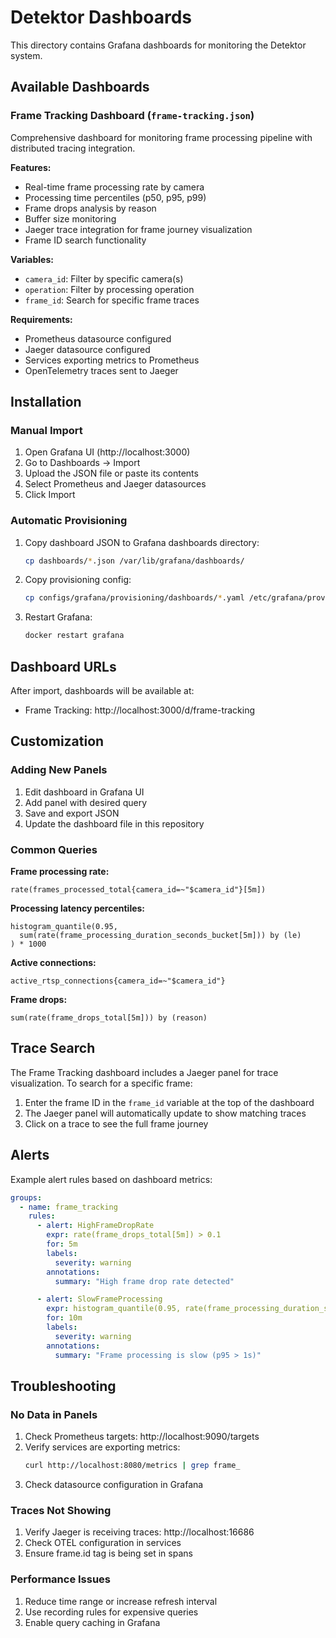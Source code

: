 # Detektor Dashboards

This directory contains Grafana dashboards for monitoring the Detektor system.

## Available Dashboards

### Frame Tracking Dashboard (`frame-tracking.json`)

Comprehensive dashboard for monitoring frame processing pipeline with distributed tracing integration.

**Features:**
- Real-time frame processing rate by camera
- Processing time percentiles (p50, p95, p99)
- Frame drops analysis by reason
- Buffer size monitoring
- Jaeger trace integration for frame journey visualization
- Frame ID search functionality

**Variables:**
- `camera_id`: Filter by specific camera(s)
- `operation`: Filter by processing operation
- `frame_id`: Search for specific frame traces

**Requirements:**
- Prometheus datasource configured
- Jaeger datasource configured
- Services exporting metrics to Prometheus
- OpenTelemetry traces sent to Jaeger

## Installation

### Manual Import

1. Open Grafana UI (http://localhost:3000)
2. Go to Dashboards → Import
3. Upload the JSON file or paste its contents
4. Select Prometheus and Jaeger datasources
5. Click Import

### Automatic Provisioning

1. Copy dashboard JSON to Grafana dashboards directory:
   ```bash
   cp dashboards/*.json /var/lib/grafana/dashboards/
   ```

2. Copy provisioning config:
   ```bash
   cp configs/grafana/provisioning/dashboards/*.yaml /etc/grafana/provisioning/dashboards/
   ```

3. Restart Grafana:
   ```bash
   docker restart grafana
   ```

## Dashboard URLs

After import, dashboards will be available at:
- Frame Tracking: http://localhost:3000/d/frame-tracking

## Customization

### Adding New Panels

1. Edit dashboard in Grafana UI
2. Add panel with desired query
3. Save and export JSON
4. Update the dashboard file in this repository

### Common Queries

**Frame processing rate:**
```promql
rate(frames_processed_total{camera_id=~"$camera_id"}[5m])
```

**Processing latency percentiles:**
```promql
histogram_quantile(0.95,
  sum(rate(frame_processing_duration_seconds_bucket[5m])) by (le)
) * 1000
```

**Active connections:**
```promql
active_rtsp_connections{camera_id=~"$camera_id"}
```

**Frame drops:**
```promql
sum(rate(frame_drops_total[5m])) by (reason)
```

## Trace Search

The Frame Tracking dashboard includes a Jaeger panel for trace visualization. To search for a specific frame:

1. Enter the frame ID in the `frame_id` variable at the top of the dashboard
2. The Jaeger panel will automatically update to show matching traces
3. Click on a trace to see the full frame journey

## Alerts

Example alert rules based on dashboard metrics:

```yaml
groups:
  - name: frame_tracking
    rules:
      - alert: HighFrameDropRate
        expr: rate(frame_drops_total[5m]) > 0.1
        for: 5m
        labels:
          severity: warning
        annotations:
          summary: "High frame drop rate detected"

      - alert: SlowFrameProcessing
        expr: histogram_quantile(0.95, rate(frame_processing_duration_seconds_bucket[5m])) > 1
        for: 10m
        labels:
          severity: warning
        annotations:
          summary: "Frame processing is slow (p95 > 1s)"
```

## Troubleshooting

### No Data in Panels

1. Check Prometheus targets: http://localhost:9090/targets
2. Verify services are exporting metrics:
   ```bash
   curl http://localhost:8080/metrics | grep frame_
   ```
3. Check datasource configuration in Grafana

### Traces Not Showing

1. Verify Jaeger is receiving traces: http://localhost:16686
2. Check OTEL configuration in services
3. Ensure frame.id tag is being set in spans

### Performance Issues

1. Reduce time range or increase refresh interval
2. Use recording rules for expensive queries
3. Enable query caching in Grafana
